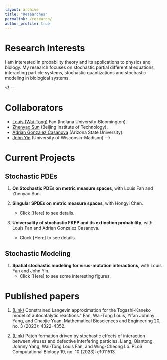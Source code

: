 ```yaml
---
layout: archive
title: "Researches"
permalink: /research/
author_profile: true
---
```


# Research Interests
I am interested in probability theory and its applications to physics and biology. My research focuses on stochastic partial differential equations, interacting particle systems, stochastic quantizations and stochastic modeling in biological systems.

<! --
# Collaborators
* [Louis (Wai-Tong)](https://sites.google.com/site/louisfanmath/home) Fan (Indiana University-Bloomington).
* [Zhenyao Sun](https://zhenyao-sun.github.io/) (Beijing Institute of Technology).
* [Adrian Gonzalez Casanova](https://search.asu.edu/profile/5115356) (Arizona State University).
* [John Yin](https://yinlab.discovery.wisc.edu/john-yin/) (University of Wisconsin-Madison)
-->

# Current Projects

## Stochastic PDEs

1. **On Stochastic PDEs on metric measure spaces**, with Louis Fan and Zhenyao Sun.

2. **Singular SPDEs on metric measure spaces**, with Hongyi Chen.
    * Click [Here] to see details.


3. **Universality of stochastic FKPP and its extinction probability**, with Louis Fan and Adrian Gonzalez Casanova.
    * Clock [Here] to see details.



## Stochastic Modeling

1. **Spatial stochastic modeling for virus-mutation interactions**, with Louis Fan and John Yin.
    * Click [Here] to see some interesting figures.


# Published papers

1. [(Link)](https://www.aimspress.com/article/doi/10.3934/mbe.2023201) Constrained Langevin approximation for the Togashi-Kaneko model of autocatalytic reactions." Fan, Wai-Tong Louis, Yifan Johnny Yang, and Chaojie Yuan. Mathematical Biosciences and Engineering 20, no. 3 (2023): 4322-4352.

2. [(Link)](https://journals.plos.org/ploscompbiol/article?id=10.1371/journal.pcbi.1011513) Patch formation driven by stochastic effects of interaction between viruses and defective interfering particles. Liang, Qiantong, Johnny Yang, Wai-Tong Louis Fan, and Wing-Cheong Lo. PLoS Computational Biology 19, no. 10 (2023): e1011513.